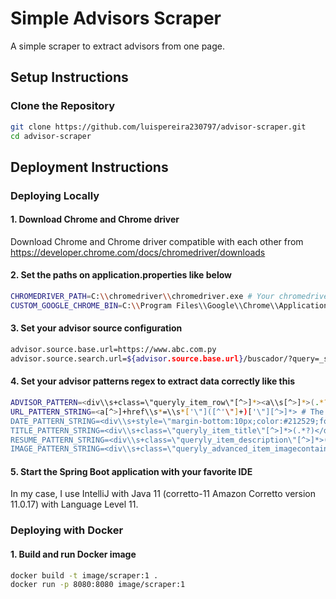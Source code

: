 # Simple Advisors Scraper
A simple scraper to extract advisors from one page.

## Setup Instructions

### Clone the Repository

```bash
git clone https://github.com/luispereira230797/advisor-scraper.git
cd advisor-scraper
```

## Deployment Instructions

### Deploying Locally

#### 1. Download Chrome and Chrome driver
Download Chrome and Chrome driver compatible with each other from https://developer.chrome.com/docs/chromedriver/downloads

#### 2. Set the paths on application.properties like below
```bash
CHROMEDRIVER_PATH=C:\\chromedriver\\chromedriver.exe # Your chromedriver location
CUSTOM_GOOGLE_CHROME_BIN=C:\\Program Files\\Google\\Chrome\\Application\\chrome.exe # Your chrome location
```

#### 3. Set your advisor source configuration
```bash
advisor.source.base.url=https://www.abc.com.py
advisor.source.search.url=${advisor.source.base.url}/buscador/?query=_search_
```

#### 4. Set your advisor patterns regex to extract data correctly like this
```bash
ADVISOR_PATTERN=<div\\s+class=\"queryly_item_row\"[^>]*><a\\s[^>]*>(.*?)</a></div> # The pattern of each div that contains each advisor
URL_PATTERN_STRING=<a[^>]+href\\s*=\\s*['\"]([^'\"]+)['\"][^>]*> # The pattern to extract the advisor URL
DATE_PATTERN_STRING=<div\\s+style=\"margin-bottom:10px;color:#212529;font-size:12px;font-family:Lato;\"[^>]*>(.*?)</div> # The pattern to extract the advisor date
TITLE_PATTERN_STRING=<div\\s+class=\"queryly_item_title\"[^>]*>(.*?)</div> # The pattern to extract the advisor title
RESUME_PATTERN_STRING=<div\\s+class=\"queryly_item_description\"[^>]*>(.*?)</div> # The pattern to extract the advisor resume
IMAGE_PATTERN_STRING=<div\\s+class=\"queryly_advanced_item_imagecontainer\"\\s+style=\"[^>]*background-image:\\s*url\\(['\"]([^'\"]+)['\"] # The pattern to extract the advisor image
```

#### 5. Start the Spring Boot application with your favorite IDE
In my case, I use IntelliJ with Java 11 (corretto-11 Amazon Corretto version 11.0.17) with Language Level 11.

### Deploying with Docker

#### 1. Build and run Docker image
```bash
docker build -t image/scraper:1 .
docker run -p 8080:8080 image/scraper:1
```